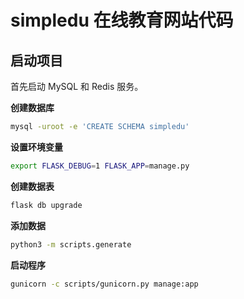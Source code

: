 # simpledu 在线教育网站代码

## 启动项目

首先启动 MySQL 和 Redis 服务。

**创建数据库**
```bash
mysql -uroot -e 'CREATE SCHEMA simpledu'
```

**设置环境变量**
```bash
export FLASK_DEBUG=1 FLASK_APP=manage.py
```

**创建数据表**
```bash
flask db upgrade
```

**添加数据**
```bash
python3 -m scripts.generate
```

**启动程序**
```bash
gunicorn -c scripts/gunicorn.py manage:app
```
